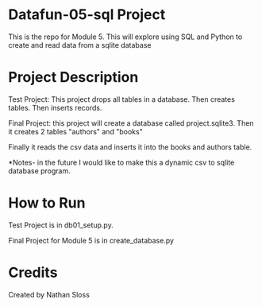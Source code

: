 # Datafun-05-sql Project

This is the repo for Module 5.   This will explore using SQL and Python to create and read data from a sqlite database


# Project Description

Test Project: This project drops all tables in a database.  Then creates tables.  Then inserts records.

Final Project:  this project will  create a database called project.sqlite3.  Then it creates 2 tables "authors" and "books"  

Finally it reads the csv data and inserts it into the books and authors table.

*Notes- in the future I would like to make this a dynamic csv to sqlite database program.  


# How to Run

Test Project is in db01_setup.py.   

Final Project for Module 5 is in create_database.py 


# Credits

Created by Nathan Sloss
